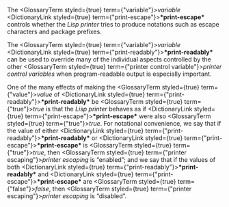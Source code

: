  



The <GlossaryTerm styled={true} term={"variable"}><i>variable</i></GlossaryTerm> <DictionaryLink styled={true} term={"print-escape"}><b>\*print-escape\*</b></DictionaryLink> controls whether the *Lisp printer* tries to produce notations such as escape characters and package prefixes. 



The <GlossaryTerm styled={true} term={"variable"}><i>variable</i></GlossaryTerm> <DictionaryLink styled={true} term={"print-readably"}><b>\*print-readably\*</b></DictionaryLink> can be used to override many of the individual aspects controlled by the other <GlossaryTerm styled={true} term={"printer control variable"}><i>printer control variables</i></GlossaryTerm> when program-readable output is especially important. 



One of the many effects of making the <GlossaryTerm styled={true} term={"value"}><i>value</i></GlossaryTerm> of <DictionaryLink styled={true} term={"print-readably"}><b>\*print-readably\*</b></DictionaryLink> be <GlossaryTerm styled={true} term={"true"}><i>true</i></GlossaryTerm> is that the *Lisp printer* behaves as if <DictionaryLink styled={true} term={"print-escape"}><b>\*print-escape\*</b></DictionaryLink> were also <GlossaryTerm styled={true} term={"true"}><i>true</i></GlossaryTerm>. For notational convenience, we say that if the value of either <DictionaryLink styled={true} term={"print-readably"}><b>\*print-readably\*</b></DictionaryLink> or <DictionaryLink styled={true} term={"print-escape"}><b>\*print-escape\*</b></DictionaryLink> is <GlossaryTerm styled={true} term={"true"}><i>true</i></GlossaryTerm>, then <GlossaryTerm styled={true} term={"printer escaping"}><i>printer escaping</i></GlossaryTerm> is “enabled”; and we say that if the values of both <DictionaryLink styled={true} term={"print-readably"}><b>\*print-readably\*</b></DictionaryLink> and <DictionaryLink styled={true} term={"print-escape"}><b>\*print-escape\*</b></DictionaryLink> are <GlossaryTerm styled={true} term={"false"}><i>false</i></GlossaryTerm>, then <GlossaryTerm styled={true} term={"printer escaping"}><i>printer escaping</i></GlossaryTerm> is “disabled”. 



